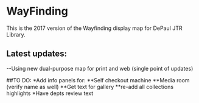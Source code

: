 # WayFinding
This is the 2017 version of the Wayfinding display map for DePaul JTR Library.

## Latest updates:
--Using new dual-purpose map for print and web (single point of updates)

##TO DO:
*Add info panels for:
**Self checkout machine
**Media room (verify name as well)
**Get text for gallery
**re-add all collections highlights 
*Have depts review text

